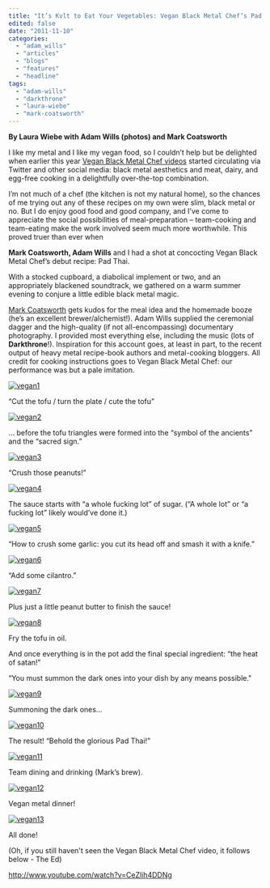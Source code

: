 ```yaml
---
title: "It’s Kvlt to Eat Your Vegetables: Vegan Black Metal Chef’s Pad Thai"
edited: false
date: "2011-11-10"
categories:
  - "adam_wills"
  - "articles"
  - "blogs"
  - "features"
  - "headline"
tags:
  - "adam-wills"
  - "darkthrone"
  - "laura-wiebe"
  - "mark-coatsworth"
---
```


**By Laura Wiebe with Adam Wills (photos) and Mark Coatsworth**

I like my metal and I like my vegan food, so I couldn’t help but be delighted when earlier this year [Vegan Black Metal Chef videos](http://www.youtube.com/watch?v=CeZlih4DDNg) started circulating via Twitter and other social media: black metal aesthetics and meat, dairy, and egg-free cooking in a delightfully over-the-top combination.

I’m not much of a chef (the kitchen is not my natural home), so the chances of me trying out any of these recipes on my own were slim, black metal or no. But I do enjoy good food and good company, and I’ve come to appreciate the social possibilities of meal-preparation – team-cooking and team-eating make the work involved seem much more worthwhile. This proved truer than ever when

**Mark Coatsworth, Adam Wills** and I had a shot at concocting Vegan Black Metal Chef’s debut recipe: Pad Thai.

With a stocked cupboard, a diabolical implement or two, and an appropriately blackened soundtrack, we gathered on a warm summer evening to conjure a little edible black metal magic.

[Mark Coatsworth](http://www.markcoatsworth.com) gets kudos for the meal idea and the homemade booze (he’s an excellent brewer/alchemist!). Adam Wills supplied the ceremonial dagger and the high-quality (if not all-encompassing) documentary photography. I provided most everything else, including the music (lots of **Darkthrone**!). Inspiration for this account goes, at least in part, to the recent output of heavy metal recipe-book authors and metal-cooking bloggers. All credit for cooking instructions goes to Vegan Black Metal Chef: our performance was but a pale imitation.

[![](http://www.hellbound.ca/wp-content/uploads/2011/11/vegan1-590x442.jpg "vegan1")](http://www.hellbound.ca/wp-content/uploads/2011/11/vegan1.jpg)

“Cut the tofu / turn the plate / cute the tofu”

[![](http://www.hellbound.ca/wp-content/uploads/2011/11/vegan2-590x442.jpg "vegan2")](http://www.hellbound.ca/wp-content/uploads/2011/11/vegan2.jpg)

… before the tofu triangles were formed into the “symbol of the ancients” and the “sacred sign.”

[![](http://www.hellbound.ca/wp-content/uploads/2011/11/vegan3-590x442.jpg "vegan3")](http://www.hellbound.ca/wp-content/uploads/2011/11/vegan3.jpg)

“Crush those peanuts!”

[![](http://www.hellbound.ca/wp-content/uploads/2011/11/vegan4-590x442.jpg "vegan4")](http://www.hellbound.ca/wp-content/uploads/2011/11/vegan4.jpg)

The sauce starts with “a whole fucking lot” of sugar. (“A whole lot” or “a fucking lot” likely would’ve done it.)

[![](http://www.hellbound.ca/wp-content/uploads/2011/11/vegan5-590x442.jpg "vegan5")](http://www.hellbound.ca/wp-content/uploads/2011/11/vegan5.jpg)

“How to crush some garlic: you cut its head off and smash it with a knife.”

[![](http://www.hellbound.ca/wp-content/uploads/2011/11/vegan6-590x442.jpg "vegan6")](http://www.hellbound.ca/wp-content/uploads/2011/11/vegan6.jpg)

“Add some cilantro.”

[![](http://www.hellbound.ca/wp-content/uploads/2011/11/vegan7-590x442.jpg "vegan7")](http://www.hellbound.ca/wp-content/uploads/2011/11/vegan7.jpg)

Plus just a little peanut butter to finish the sauce!

[![](http://www.hellbound.ca/wp-content/uploads/2011/11/vegan8-590x442.jpg "vegan8")](http://www.hellbound.ca/wp-content/uploads/2011/11/vegan8.jpg)

Fry the tofu in oil.

And once everything is in the pot add the final special ingredient: “the heat of satan!”

“You must summon the dark ones into your dish by any means possible."

[![](http://www.hellbound.ca/wp-content/uploads/2011/11/vegan9-590x442.jpg "vegan9")](http://www.hellbound.ca/wp-content/uploads/2011/11/vegan9.jpg)

Summoning the dark ones…

[![](http://www.hellbound.ca/wp-content/uploads/2011/11/vegan10-590x442.jpg "vegan10")](http://www.hellbound.ca/wp-content/uploads/2011/11/vegan10.jpg)

The result! “Behold the glorious Pad Thai!”

[![](http://www.hellbound.ca/wp-content/uploads/2011/11/vegan11-590x442.jpg "vegan11")](http://www.hellbound.ca/wp-content/uploads/2011/11/vegan11.jpg)

Team dining and drinking (Mark’s brew).

[![](http://www.hellbound.ca/wp-content/uploads/2011/11/vegan12.jpg "vegan12")](http://www.hellbound.ca/wp-content/uploads/2011/11/vegan12.jpg)

Vegan metal dinner!

[![](http://www.hellbound.ca/wp-content/uploads/2011/11/vegan13-590x442.jpg "vegan13")](http://www.hellbound.ca/wp-content/uploads/2011/11/vegan13.jpg)

All done!

(Oh, if you still haven't seen the Vegan Black Metal Chef video, it follows below - The Ed)

http://www.youtube.com/watch?v=CeZlih4DDNg
